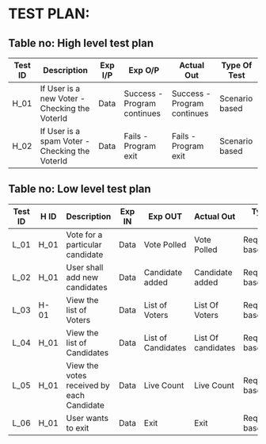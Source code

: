 # TEST PLAN:

## Table no: High level test plan

| **Test ID** | **Description**                                              | **Exp I/P** | **Exp O/P** | **Actual Out** |**Type Of Test**  |    
|-------------|--------------------------------------------------------------|------------|-------------|----------------|------------------|
|  H_01       | If User is a new Voter - Checking the VoterId | Data | Success - Program continues  | Success - Program continues | Scenario based |
|  H_02       | If User is a spam Voter - Checking the VoterId | Data | Fails - Program exit  | Fails - Program exit | Scenario based |

## Table no: Low level test plan

| **Test ID** | **H ID** | **Description**                                              | **Exp IN** | **Exp OUT** | **Actual Out** |**Type Of Test**  |    
|-------------|----------|----------------------------------------------------|------------|-------------|----------------|------------------|
|  L_01       | H_01     | Vote for a particular candidate | Data | Vote Polled | Vote Polled | Requirement based |
|  L_02       | H_01     | User shall add new candidates | Data | Candidate added | Candidate added | Requirement based |
|  L_03       | H-01     | View the list of Voters |  Data | List of Voters | List Of Voters | Requirement based |
|  L_04       | H_01     | View the list of Candidates |  Data | List of Candidates | List Of candidates | Requirement based |
|  L_05       | H_01     | View the votes received by each Candidate | Data | Live Count | Live Count | Requirement based |
|  L_06       | H_01     | User wants to exit | Data | Exit | Exit | Requirement based |

